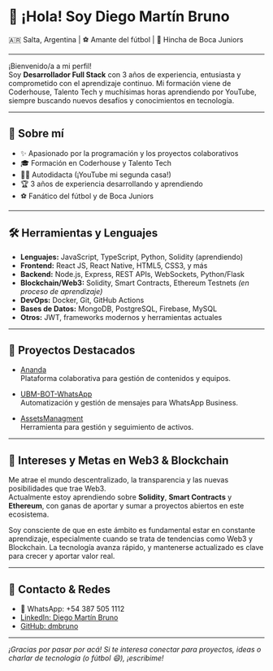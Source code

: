 # 👋 ¡Hola! Soy Diego Martín Bruno

🇦🇷 Salta, Argentina | ⚽ Amante del fútbol | 💙 Hincha de Boca Juniors

---

¡Bienvenido/a a mi perfil!  
Soy **Desarrollador Full Stack** con 3 años de experiencia, entusiasta y comprometido con el aprendizaje continuo. Mi formación viene de Coderhouse, Talento Tech y muchísimas horas aprendiendo por YouTube, siempre buscando nuevos desafíos y conocimientos en tecnología.

---

## 🚀 Sobre mí

- ✨ Apasionado por la programación y los proyectos colaborativos
- 🎓 Formación en Coderhouse y Talento Tech
- 🧑‍💻 Autodidacta (¡YouTube mi segunda casa!)
- 🏆 3 años de experiencia desarrollando y aprendiendo
- ⚽ Fanático del fútbol y de Boca Juniors

---

## 🛠️ Herramientas y Lenguajes

- **Lenguajes:** JavaScript, TypeScript, Python, Solidity (aprendiendo)
- **Frontend:** React JS, React Native, HTML5, CSS3, y más
- **Backend:** Node.js, Express, REST APIs, WebSockets, Python/Flask
- **Blockchain/Web3:** Solidity, Smart Contracts, Ethereum Testnets _(en proceso de aprendizaje)_
- **DevOps:** Docker, Git, GitHub Actions
- **Bases de Datos:** MongoDB, PostgreSQL, Firebase, MySQL
- **Otros:** JWT, frameworks modernos y herramientas actuales

---

## 💼 Proyectos Destacados

- [Ananda](https://github.com/dmbruno/Ananda)  
  Plataforma colaborativa para gestión de contenidos y equipos.

- [UBM-BOT-WhatsApp](https://github.com/dmbruno/UBM-BOT-WhatsApp)  
  Automatización y gestión de mensajes para WhatsApp Business.

- [AssetsManagment](https://github.com/dmbruno/AssetsManagment)  
  Herramienta para gestión y seguimiento de activos.

---

## 🌱 Intereses y Metas en Web3 & Blockchain

Me atrae el mundo descentralizado, la transparencia y las nuevas posibilidades que trae Web3.  
Actualmente estoy aprendiendo sobre **Solidity**, **Smart Contracts** y **Ethereum**, con ganas de aportar y sumar a proyectos abiertos en este ecosistema.

Soy consciente de que en este ámbito es fundamental estar en constante aprendizaje, especialmente cuando se trata de tendencias como Web3 y Blockchain. La tecnología avanza rápido, y mantenerse actualizado es clave para crecer y aportar valor real.

---

## 🤝 Contacto & Redes

- 📱 WhatsApp: +54 387 505 1112
- [LinkedIn: Diego Martín Bruno](https://www.linkedin.com/in/diego-martin-bruno/)
- [GitHub: dmbruno](https://github.com/dmbruno)

---

_¡Gracias por pasar por acá! Si te interesa conectar para proyectos, ideas o charlar de tecnología (o fútbol 😄), ¡escribime!_
